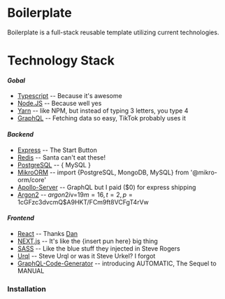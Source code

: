 # Boilerplate

Boilerplate is a full-stack reusable template utilizing current technologies.

# Technology Stack

#### _Gobal_

- [Typescript](https://www.typescriptlang.org/) -- Because it's awesome
- [Node.JS](https://nodejs.org/en/) -- Because well yes
- [Yarn](https://classic.yarnpkg.com/en/) -- like NPM, but instead of typing 3 letters, you type 4
- [GraphQL](https://graphql.org/) -- Fetching data so easy, TikTok probably uses it

#### _Backend_

- [Express](https://expressjs.com/) -- The Start Button
- [Redis](https://redis.io/) -- Santa can't eat these!
- [PostgreSQL](https://www.postgresql.org/) -- { MySQL }
- [MikroORM](https://mikro-orm.io/) -- import {PostgreSQL, MongoDB, MySQL} from '@mikro-orm/core'
- [Apollo-Server](https://www.apollographql.com/docs/apollo-server/getting-started/) -- GraphQL but I paid (\$0) for express shipping
- [Argon2](https://www.npmjs.com/package/argon2) -- $argon2i$v=19$m=16,t=2,p=1$cGFzc3dvcmQ\$A9HKT/FCm9ft8VCFgT4rVw

#### _Frontend_

- [React](https://reactjs.org/) -- Thanks [Dan](https://dan.church/)
- [NEXT.js](https://nextjs.org/) -- It's like the {insert pun here} big thing
- [SASS](https://sass-lang.com/) -- Like the blue stuff they injected in Steve Rogers
- [Urql](https://formidable.com/open-source/urql/) -- Steve Urql or was it Steve Urkel? I forgot
- [GraphQL-Code-Generator](https://graphql-code-generator.com/) -- introducing AUTOMATIC, The Sequel to MANUAL

### Installation
